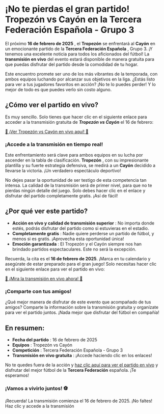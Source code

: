 # ¡No te pierdas el gran partido! Tropezón vs Cayón en la Tercera Federación Española - Grupo 3

El próximo **16 de febrero de 2025** , el **Tropezón** se enfrentará al **Cayón** en un emocionante partido de la **Tercera Federación Española** , Grupo 3. ¡Y tenemos una excelente noticia para todos los aficionados del fútbol! La **transmisión en vivo** del evento estará disponible de manera gratuita para que puedas disfrutar del partido desde la comodidad de tu hogar.

Este encuentro promete ser uno de los más vibrantes de la temporada, con ambos equipos luchando por alcanzar sus objetivos en la liga. ¿Estás listo para ver a tus jugadores favoritos en acción? ¡No te lo puedes perder! Y lo mejor de todo es que puedes verlo sin costo alguno.

## ¿Cómo ver el partido en vivo?

Es muy sencillo. Solo tienes que hacer clic en el siguiente enlace para acceder a la transmisión gratuita de **_Tropezón vs Cayón_** el 16 de febrero:

[🔴 ¡Ver Tropezón vs Cayón en vivo aquí! 🔴](https://tinyurl.com/livestreamfreeo?st=Tropez%C3%B3n+vs+Cay%C3%B3n&si=gh)

### ¡Accede a la transmisión en tiempo real!

Este enfrentamiento será clave para ambos equipos en su lucha por ascender en la tabla de clasificación. **Tropezón** , con su impresionante plantilla y su fuerte estrategia defensiva, se medirá a un **Cayón** decidido a llevarse la victoria. ¡Un verdadero espectáculo deportivo!

No dejes pasar la oportunidad de ser testigo de esta competencia tan intensa. La calidad de la transmisión será de primer nivel, para que no te pierdas ningún detalle del juego. Solo debes hacer clic en el enlace y disfrutar del partido completamente gratis. ¡Así de fácil!

## ¿Por qué ver este partido?

- **Acción en vivo y calidad de transmisión superior** : No importa donde estés, podrás disfrutar del partido como si estuvieras en el estadio.
- **Completamente gratis** : Nadie quiere perderse un partido de fútbol, y menos si es gratis. ¡Aprovecha esta oportunidad única!
- **Emoción garantizada** : El Tropezón y el Cayón siempre nos han brindado partidos espectaculares. Este no será la excepción.

Recuerda, la cita es el **16 de febrero de 2025**. ¡Marca en tu calendario y asegúrate de estar preparado para el gran juego! Solo necesitas hacer clic en el siguiente enlace para ver el partido en vivo:

[🚨 ¡Mira la transmisión en vivo ahora! 🚨](https://tinyurl.com/livestreamfreeo?st=Tropez%C3%B3n+vs+Cay%C3%B3n&si=gh)

### ¡Comparte con tus amigos!

¿Qué mejor manera de disfrutar de este evento que acompañado de tus amigos? Comparte la información sobre la transmisión gratuita y organízate para ver el partido juntos. ¡Nada mejor que disfrutar del fútbol en compañía!

## En resumen:

- **Fecha del partido** : 16 de febrero de 2025
- **Equipos** : Tropezón vs Cayón
- **Competición** : Tercera Federación Española - Grupo 3
- **Transmisión en vivo gratuita** : ¡Accede haciendo clic en los enlaces!

No te quedes fuera de la acción y [haz clic aquí para ver el partido en vivo](https://tinyurl.com/livestreamfreeo?st=Tropez%C3%B3n+vs+Cay%C3%B3n&si=gh) y disfrutar del mejor fútbol de la **Tercera Federación** española. ¡Te esperamos!

### ¡Vamos a vivirlo juntos! ⚽

¡Recuerda! La transmisión comienza el 16 de febrero de 2025. ¡No faltes! Haz clic y accede a la transmisión
